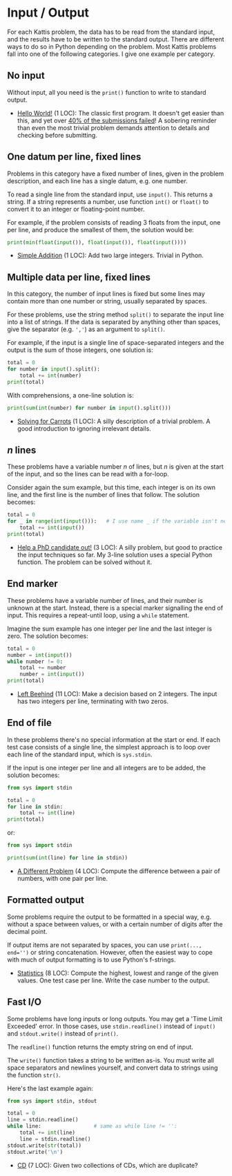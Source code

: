 # Input / Output

For each Kattis problem, the data has to be read from the standard input, and
the results have to be written to the standard output. There are different ways
to do so in Python depending on the problem. Most Kattis problems fall into one
of the following categories. I give one example per category.

## No input

Without input, all you need is the `print()` function to write to standard
output.

- [Hello World!](https://open.kattis.com/problems/hello) (1 LOC):
The classic first program. It doesn't get easier than this, and yet over
[40% of the submissions failed](https://open.kattis.com/problems/hello/statistics)!
A sobering reminder than even the most trivial problem demands
attention to details and checking before submitting.

## One datum per line, fixed lines

Problems in this category have a fixed number of lines, given in the problem
description, and each line has a single datum, e.g. one number.

To read a single line from the standard input, use `input()`. This returns a
string. If a string represents a number, use function `int()` or `float()` to
convert it to an integer or floating-point number.

For example, if the problem consists of reading 3 floats from the input, one per line, and produce the smallest of them, the solution would be:
```py
print(min(float(input()), float(input()), float(input())))
```

- [Simple Addition](https://open.kattis.com/problems/simpleaddition) (1 LOC):
Add two large integers. Trivial in Python.

## Multiple data per line, fixed lines

In this category, the number of input lines is fixed but some lines may
contain more than one number or string, usually separated by spaces.

For these problems, use the string method `split()` to separate the input line
into a list of strings. If the data is separated by anything other than spaces,
give the separator (e.g. `','`) as an argument to `split()`.

For example, if the input is a single line of space-separated integers and the
output is the sum of those integers, one solution is:

```py
total = 0
for number in input().split():
    total += int(number)
print(total)
```
With comprehensions, a one-line solution is:
```py
print(sum(int(number) for number in input().split()))
```

- [Solving for Carrots](https://open.kattis.com/problems/carrots) (1 LOC):
A silly description of a trivial problem.
A good introduction to ignoring irrelevant details.

## _n_ lines

These problems have a variable number _n_ of lines, but _n_ is given at the
start of the input, and so the lines can be read with a for-loop.

Consider again the sum example, but this time, each integer is on its own line, and the first line is the number of lines that follow.
The solution becomes:
```py
total = 0
for _ in range(int(input())):   # I use name _ if the variable isn't needed
    total += int(input())
print(total)
```

- [Help a PhD candidate out!](https://open.kattis.com/problems/helpaphd)
(3 LOC): A silly problem, but good to practice the input techniques so far.
My 3-line solution uses a special Python function.
The problem can be solved without it.

## End marker

These problems have a variable number of lines, and their number is unknown at
the start. Instead, there is a special marker signalling the end of input.
This requires a repeat-until loop, using a `while` statement.

Imagine the sum example has one integer per line and the last integer is zero.
The solution becomes:
```py
total = 0
number = int(input())
while number != 0:
    total += number
    number = int(input())
print(total)
```

- [Left Beehind](https://open.kattis.com/problems/leftbeehind) (11 LOC):
Make a decision based on 2 integers.
The input has two integers per line, terminating with two zeros.

## End of file

In these problems there's no special information at the start or end.
If each test case consists of a single line, the simplest approach is to loop
over each line of the standard input, which is `sys.stdin`.

If the input is one integer per line and all integers are to be added,
the solution becomes:
```py
from sys import stdin

total = 0
for line in stdin:
    total += int(line)
print(total)
```
or:
```py
from sys import stdin

print(sum(int(line) for line in stdin))
```

- [A Different Problem](https://open.kattis.com/problems/different) (4 LOC):
Compute the difference between a pair of numbers, with one pair per line.
<!--
The `input()` function returns a string without a newline at the end, but
the lines obtained by iterating over `stdin` do include a newline.
The newline character is removed or ignored by `split()`, `int()` and `float()`,
but for some problems you may need to remove it explicitly with the `rstrip()`
method, which removes all whitespace from the right end of a string.
 -->

## Formatted output
Some problems require the output to be formatted in a special way,
e.g. without a space between values, or with a certain number of digits after the decimal point.

If output items are not separated by spaces, you can use `print(..., end='')` or
string concatenation. However, often the easiest way to cope with much of output
formatting is to use Python's f-strings.

- [Statistics](https://open.kattis.com/problems/statistics) (8 LOC):
Compute the highest, lowest and range of the given values.
One test case per line. Write the case number to the output.

## Fast I/O

Some problems have long inputs or long outputs.
You may get a 'Time Limit Exceeded' error. In those cases,
use `stdin.readline()` instead of `input()`
and `stdout.write()` instead of `print()`.

The `readline()` function returns the empty string on end of input.

The `write()` function takes a string to be written as-is.
You must write all space separators and newlines yourself,
and convert data to strings using the function `str()`.

Here's the last example again:
```py
from sys import stdin, stdout

total = 0
line = stdin.readline()
while line:                 # same as while line != '':
    total += int(line)
    line = stdin.readline()
stdout.write(str(total))
stdout.write('\n')
```

- [CD](https://open.kattis.com/problems/cd) (7 LOC):
  Given two collections of CDs, which are duplicate?
